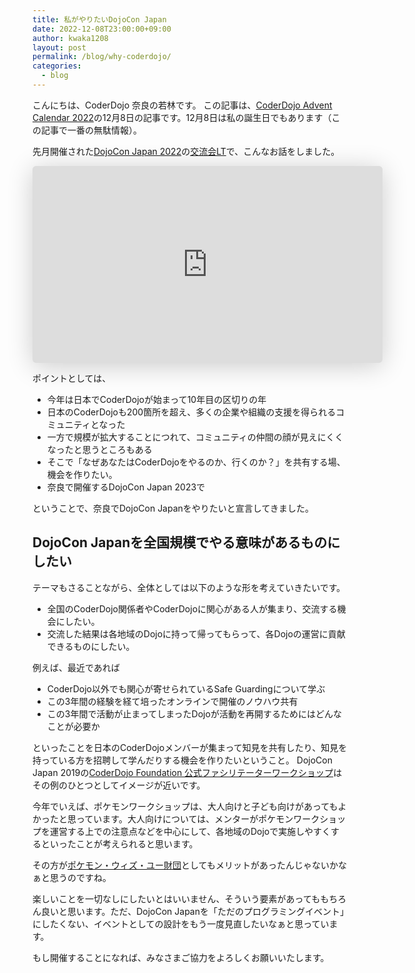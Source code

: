 ```yaml
---
title: 私がやりたいDojoCon Japan
date: 2022-12-08T23:00:00+09:00
author: kwaka1208
layout: post
permalink: /blog/why-coderdojo/
categories:
  - blog
---
```

こんにちは、CoderDojo 奈良の若林です。
この記事は、[CoderDojo Advent Calendar 2022](https://adventar.org/calendars/7381)の12月8日の記事です。12月8日は私の誕生日でもあります（この記事で一番の無駄情報）。

先月開催された[DojoCon Japan 2022](https://dojocon2022.coderdojo.jp/)の[交流会LT](https://dojocon2022.coderdojo.jp/info/lt/)で、こんなお話をしました。

<iframe class="speakerdeck-iframe" frameborder="0" src="https://speakerdeck.com/player/c2dce2cde8ad4825916d975fdcf74441" title="Why CoderDojo? @ DojoCon Japan 2022交流会LT" allowfullscreen="true" mozallowfullscreen="true" webkitallowfullscreen="true" style="border: 0px; background: padding-box padding-box rgba(0, 0, 0, 0.1); margin: 0px; padding: 0px; border-radius: 6px; box-shadow: rgba(0, 0, 0, 0.2) 0px 5px 40px; width: 560px; height: 315px;" data-ratio="1.7777777777777777"></iframe>

ポイントとしては、

- 今年は日本でCoderDojoが始まって10年目の区切りの年
- 日本のCoderDojoも200箇所を超え、多くの企業や組織の支援を得られるコミュニティとなった
- 一方で規模が拡大することにつれて、コミュニティの仲間の顔が見えにくくなったと思うところもある
- そこで「なぜあなたはCoderDojoをやるのか、行くのか？」を共有する場、機会を作りたい。
- 奈良で開催するDojoCon Japan 2023で

ということで、奈良でDojoCon Japanをやりたいと宣言してきました。

## DojoCon Japanを全国規模でやる意味があるものにしたい
テーマもさることながら、全体としては以下のような形を考えていきたいです。

- 全国のCoderDojo関係者やCoderDojoに関心がある人が集まり、交流する機会にしたい。
- 交流した結果は各地域のDojoに持って帰ってもらって、各Dojoの運営に貢献できるものにしたい。

例えば、最近であれば

- CoderDojo以外でも関心が寄せられているSafe Guardingについて学ぶ
- この3年間の経験を経て培ったオンラインで開催のノウハウ共有
- この3年間で活動が止まってしまったDojoが活動を再開するためにはどんなことが必要か

といったことを日本のCoderDojoメンバーが集まって知見を共有したり、知見を持っている方を招聘して学んだりする機会を作りたいということ。
DojoCon Japan 2019の[CoderDojo Foundation 公式ファシリテーターワークショップ](https://dojocon2019.coderdojo.jp/workshop/1/)はその例のひとつとしてイメージが近いです。

今年でいえば、ポケモンワークショップは、大人向けと子ども向けがあってもよかったと思っています。大人向けについては、メンターがポケモンワークショップを運営する上での注意点などを中心にして、各地域のDojoで実施しやすくするといったことが考えられると思います。

その方が[ポケモン・ウィズ・ユー財団](https://www.pokemon-foundation.or.jp/)としてもメリットがあったんじゃないかなぁと思うのですね。

楽しいことを一切なしにしたいとはいいません、そういう要素があってももちろん良いと思います。ただ、DojoCon Japanを「ただのプログラミングイベント」にしたくない、イベントとしての設計をもう一度見直したいなぁと思っています。

もし開催することになれば、みなさまご協力をよろしくお願いいたします。